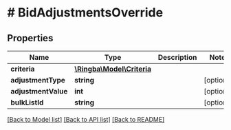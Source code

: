 # # BidAdjustmentsOverride

## Properties

Name | Type | Description | Notes
------------ | ------------- | ------------- | -------------
**criteria** | [**\Ringba\Model\Criteria**](Criteria.md) |  |
**adjustmentType** | **string** |  | [optional]
**adjustmentValue** | **int** |  | [optional]
**bulkListId** | **string** |  | [optional]

[[Back to Model list]](../../README.md#models) [[Back to API list]](../../README.md#endpoints) [[Back to README]](../../README.md)
